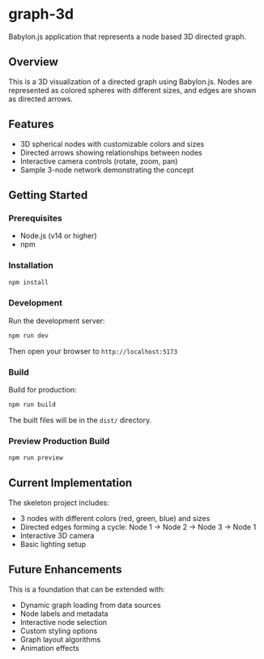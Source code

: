 # graph-3d

Babylon.js application that represents a node based 3D directed graph.

## Overview

This is a 3D visualization of a directed graph using Babylon.js. Nodes are represented as colored spheres with different sizes, and edges are shown as directed arrows.

## Features

- 3D spherical nodes with customizable colors and sizes
- Directed arrows showing relationships between nodes
- Interactive camera controls (rotate, zoom, pan)
- Sample 3-node network demonstrating the concept

## Getting Started

### Prerequisites

- Node.js (v14 or higher)
- npm

### Installation

```bash
npm install
```

### Development

Run the development server:

```bash
npm run dev
```

Then open your browser to `http://localhost:5173`

### Build

Build for production:

```bash
npm run build
```

The built files will be in the `dist/` directory.

### Preview Production Build

```bash
npm run preview
```

## Current Implementation

The skeleton project includes:
- 3 nodes with different colors (red, green, blue) and sizes
- Directed edges forming a cycle: Node 1 → Node 2 → Node 3 → Node 1
- Interactive 3D camera
- Basic lighting setup

## Future Enhancements

This is a foundation that can be extended with:
- Dynamic graph loading from data sources
- Node labels and metadata
- Interactive node selection
- Custom styling options
- Graph layout algorithms
- Animation effects
